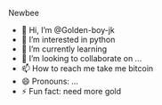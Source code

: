 Newbee
- 👋 Hi, I’m @Golden-boy-jk
- 👀 I’m interested in python
- 🌱 I’m currently learning 
- 💞️ I’m looking to collaborate on ...
- 📫 How to reach me take me bitcoin
- 😄 Pronouns: ...
- ⚡ Fun fact: need more gold

<!---
Golden-boy-jk/Golden-boy-jk is a ✨ special ✨ repository because its `README.md` (this file) appears on your GitHub profile.
You can click the Preview link to take a look at your changes.
--->
